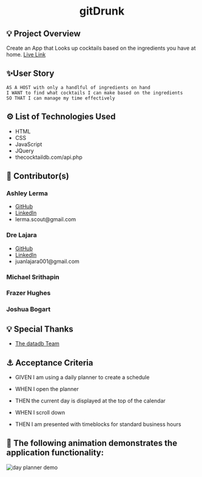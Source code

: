 <h1 align='center'>gitDrunk</h1>
<h2>💡 Project Overview</h2>
<p>Create an App that Looks up cocktails based on the ingredients you have at home.
<a href='https://juanlajara.github.io/Day-Planner/' target='_blank'>Live Link</a>
</p>

<h2> ✨User Story</h2>

```
AS A HOST with only a handlful of ingredients on hand
I WANT to find what cocktails I can make based on the ingredients
SO THAT I can manage my time effectively
```

<h2>⚙️ List of Technologies Used</h2>
<ul>
    <li>HTML</li>
    <li>CSS</li>
    <li>JavaScript</li>
    <li>JQuery</li>
    <li>thecocktaildb.com/api.php</li>

</ul>
<h2>📓 Contributor(s)</h2>

<h3>Ashley Lerma</h3>
<ul>
    <li><a href='https://github.com/AshleyLerma?tab=repositories' target='_blank'>GitHub</a></li> 
    <li><a href='https://www.linkedin.com/in/ashleylerma/' target='_blank'>LinkedIn</a></li> 
    <li>lerma.scout@gmail.com</li> 
</ul>
<h3>Dre Lajara</h3>
<ul>
    <li><a href='https://github.com/juanlajara/juanlajara.github.io' target='_blank'>GitHub</a></li>
    <li><a href='https://www.linkedin.com/in/juan-andres-lajara-179a8442' target='_blank'>LinkedIn</a></li>
    <li>juanlajara001@gmail.com</li>
</ul>
<h3>Michael Srithapin</h3>
<h3>Frazer Hughes</h3>
<h3>Joshua Bogart</h3>

<h2>💡 Special Thanks</h2>
<ul>
    <li><a href='https://www.patreon.com/thedatadb' target='_blank'>The datadb Team </a></li>
</ul>

<h2>⚓ Acceptance Criteria</h2>

- GIVEN I am using a daily planner to create a schedule
- WHEN I open the planner
- THEN the current day is displayed at the top of the calendar

- WHEN I scroll down
- THEN I am presented with timeblocks for standard business hours

<h2>🎉 The following animation demonstrates the application functionality:</h2>

![day planner demo](./GitDrunk.drawio)
